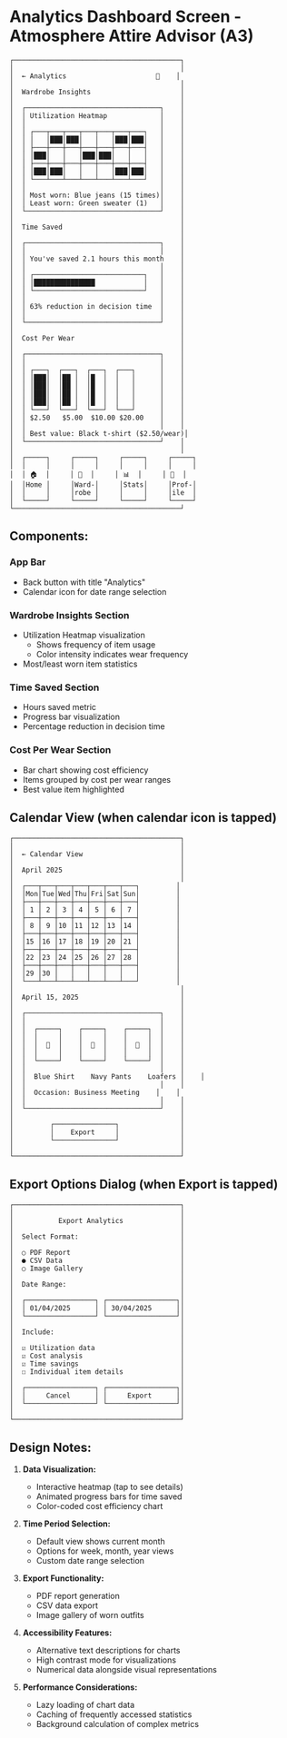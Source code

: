 # Analytics Dashboard Screen - Atmosphere Attire Advisor (A3)

```
┌─────────────────────────────────────────┐
│                                         │
│  ← Analytics                      📅    │
│                                         │
│  Wardrobe Insights                      │
│                                         │
│  ┌─────────────────────────────────┐    │
│  │ Utilization Heatmap             │    │
│  │                                 │    │
│  │ ┌───┬───┬───┬───┬───┬───┬───┐   │    │
│  │ │   │███│███│   │   │███│███│   │    │
│  │ ├───┼───┼───┼───┼───┼───┼───┤   │    │
│  │ │███│   │   │███│███│   │   │   │    │
│  │ ├───┼───┼───┼───┼───┼───┼───┤   │    │
│  │ │███│███│   │   │   │███│███│   │    │
│  │ └───┴───┴───┴───┴───┴───┴───┘   │    │
│  │                                 │    │
│  │ Most worn: Blue jeans (15 times)│    │
│  │ Least worn: Green sweater (1)   │    │
│  └─────────────────────────────────┘    │
│                                         │
│  Time Saved                             │
│                                         │
│  ┌─────────────────────────────────┐    │
│  │                                 │    │
│  │ You've saved 2.1 hours this month    │
│  │                                 │    │
│  │ ┌───────────────────────────┐   │    │
│  │ │███████████████            │   │    │
│  │ └───────────────────────────┘   │    │
│  │                                 │    │
│  │ 63% reduction in decision time  │    │
│  │                                 │    │
│  └─────────────────────────────────┘    │
│                                         │
│  Cost Per Wear                          │
│                                         │
│  ┌─────────────────────────────────┐    │
│  │                                 │    │
│  │ ┌───┐  ┌───┐  ┌───┐  ┌───┐      │    │
│  │ │███│  │██ │  │█  │  │   │      │    │
│  │ │███│  │██ │  │█  │  │   │      │    │
│  │ │███│  │██ │  │█  │  │   │      │    │
│  │ │███│  │██ │  │█  │  │   │      │    │
│  │ └───┘  └───┘  └───┘  └───┘      │    │
│  │ $2.50   $5.00  $10.00 $20.00    │    │
│  │                                 │    │
│  │ Best value: Black t-shirt ($2.50/wear)│
│  └─────────────────────────────────┘    │
│                                         │
│  ┌─────┐     ┌─────┐     ┌─────┐     ┌─────┐
│  │     │     │     │     │     │     │     │
│  │ 🏠  │     │ 👕  │     │ 📊  │     │ 👤  │
│  │Home │     │Ward-│     │Stats│     │Prof-│
│  │     │     │robe │     │     │     │ile  │
│  └─────┘     └─────┘     └─────┘     └─────┘
└─────────────────────────────────────────┘
```

## Components:

### App Bar
- Back button with title "Analytics"
- Calendar icon for date range selection

### Wardrobe Insights Section
- Utilization Heatmap visualization
  - Shows frequency of item usage
  - Color intensity indicates wear frequency
- Most/least worn item statistics

### Time Saved Section
- Hours saved metric
- Progress bar visualization
- Percentage reduction in decision time

### Cost Per Wear Section
- Bar chart showing cost efficiency
- Items grouped by cost per wear ranges
- Best value item highlighted

## Calendar View (when calendar icon is tapped)

```
┌─────────────────────────────────────────┐
│                                         │
│  ← Calendar View                        │
│                                         │
│  April 2025                             │
│                                         │
│  ┌───┬───┬───┬───┬───┬───┬───┐         │
│  │Mon│Tue│Wed│Thu│Fri│Sat│Sun│         │
│  ├───┼───┼───┼───┼───┼───┼───┤         │
│  │ 1 │ 2 │ 3 │ 4 │ 5 │ 6 │ 7 │         │
│  ├───┼───┼───┼───┼───┼───┼───┤         │
│  │ 8 │ 9 │10 │11 │12 │13 │14 │         │
│  ├───┼───┼───┼───┼───┼───┼───┤         │
│  │15 │16 │17 │18 │19 │20 │21 │         │
│  ├───┼───┼───┼───┼───┼───┼───┤         │
│  │22 │23 │24 │25 │26 │27 │28 │         │
│  ├───┼───┼───┼───┼───┼───┼───┤         │
│  │29 │30 │   │   │   │   │   │         │
│  └───┴───┴───┴───┴───┴───┴───┘         │
│                                         │
│  April 15, 2025                         │
│                                         │
│  ┌─────────────────────────────────┐    │
│  │                                 │    │
│  │  ┌─────┐    ┌─────┐    ┌─────┐  │    │
│  │  │     │    │     │    │     │  │    │
│  │  │  👔  │    │  👖  │    │  👞  │  │    │
│  │  │     │    │     │    │     │  │    │
│  │  └─────┘    └─────┘    └─────┘  │    │
│  │                                 │    │
│  │  Blue Shirt    Navy Pants    Loafers │    │
│  │                                 │    │
│  │  Occasion: Business Meeting    │    │
│  │                                 │    │
│  └─────────────────────────────────┘    │
│                                         │
│         ┌───────────────┐               │
│         │    Export     │               │
│         └───────────────┘               │
│                                         │
└─────────────────────────────────────────┘
```

## Export Options Dialog (when Export is tapped)

```
┌─────────────────────────────────────────┐
│                                         │
│           Export Analytics              │
│                                         │
│  Select Format:                         │
│                                         │
│  ○ PDF Report                           │
│  ● CSV Data                             │
│  ○ Image Gallery                        │
│                                         │
│  Date Range:                            │
│                                         │
│  ┌─────────────────┐ ┌─────────────────┐│
│  │ 01/04/2025      │ │ 30/04/2025      ││
│  └─────────────────┘ └─────────────────┘│
│                                         │
│  Include:                               │
│                                         │
│  ☑ Utilization data                     │
│  ☑ Cost analysis                        │
│  ☑ Time savings                         │
│  ☐ Individual item details              │
│                                         │
│  ┌─────────────────┐ ┌─────────────────┐│
│  │     Cancel      │ │     Export      ││
│  └─────────────────┘ └─────────────────┘│
│                                         │
└─────────────────────────────────────────┘
```

## Design Notes:

1. **Data Visualization:**
   - Interactive heatmap (tap to see details)
   - Animated progress bars for time saved
   - Color-coded cost efficiency chart

2. **Time Period Selection:**
   - Default view shows current month
   - Options for week, month, year views
   - Custom date range selection

3. **Export Functionality:**
   - PDF report generation
   - CSV data export
   - Image gallery of worn outfits

4. **Accessibility Features:**
   - Alternative text descriptions for charts
   - High contrast mode for visualizations
   - Numerical data alongside visual representations

5. **Performance Considerations:**
   - Lazy loading of chart data
   - Caching of frequently accessed statistics
   - Background calculation of complex metrics
